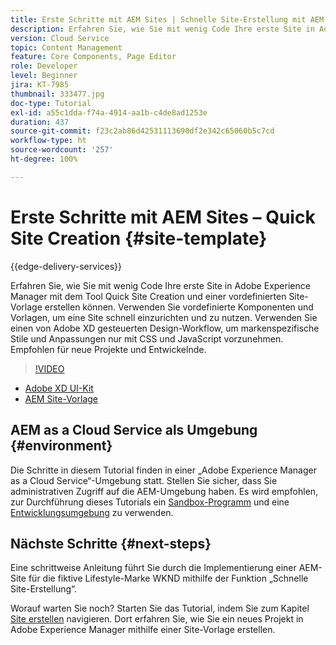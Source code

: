 ```yaml
---
title: Erste Schritte mit AEM Sites | Schnelle Site-Erstellung mit AEM
description: Erfahren Sie, wie Sie mit wenig Code Ihre erste Site in Adobe Experience Manager mit dem Tool Quick Site Creation und einer vordefinierten Site-Vorlage erstellen können. Verwenden Sie vordefinierte Komponenten und Vorlagen, um eine Site schnell einzurichten und zu nutzen. Verwenden Sie einen von Adobe XD gesteuerten Design-Workflow, um markenspezifische Stile und Anpassungen nur mit CSS und JavaScript vorzunehmen. Empfohlen für neue Projekte und Entwickler.
version: Cloud Service
topic: Content Management
feature: Core Components, Page Editor
role: Developer
level: Beginner
jira: KT-7985
thumbnail: 333477.jpg
doc-type: Tutorial
exl-id: a55c1dda-f74a-4914-aa1b-c4de8ad1253e
duration: 437
source-git-commit: f23c2ab86d42531113690df2e342c65060b5c7cd
workflow-type: ht
source-wordcount: '257'
ht-degree: 100%

---
```


# Erste Schritte mit AEM Sites – Quick Site Creation {#site-template}

{{edge-delivery-services}}

Erfahren Sie, wie Sie mit wenig Code Ihre erste Site in Adobe Experience Manager mit dem Tool Quick Site Creation und einer vordefinierten Site-Vorlage erstellen können. Verwenden Sie vordefinierte Komponenten und Vorlagen, um eine Site schnell einzurichten und zu nutzen. Verwenden Sie einen von Adobe XD gesteuerten Design-Workflow, um markenspezifische Stile und Anpassungen nur mit CSS und JavaScript vorzunehmen. Empfohlen für neue Projekte und Entwickelnde.

>[!VIDEO](https://video.tv.adobe.com/v/333477?quality=12&learn=on)

* [Adobe XD UI-Kit](https://github.com/adobe/aem-site-template-basic/blob/main/files/wireframe.xd)
* [AEM Site-Vorlage](https://github.com/adobe/aem-site-template-basic)

## AEM as a Cloud Service als Umgebung {#environment}

Die Schritte in diesem Tutorial finden in einer „Adobe Experience Manager as a Cloud Service“-Umgebung statt. Stellen Sie sicher, dass Sie administrativen Zugriff auf die AEM-Umgebung haben. Es wird empfohlen, zur Durchführung dieses Tutorials ein [Sandbox-Programm](https://experienceleague.adobe.com/docs/experience-manager-cloud-service/onboarding/getting-access/sandbox-programs/introduction-sandbox-programs.html?lang=de) und eine [Entwicklungsumgebung](https://experienceleague.adobe.com/docs/experience-manager-cloud-service/implementing/using-cloud-manager/manage-environments.html?lang=de) zu verwenden.

## Nächste Schritte {#next-steps}

Eine schrittweise Anleitung führt Sie durch die Implementierung einer AEM-Site für die fiktive Lifestyle-Marke WKND mithilfe der Funktion „Schnelle Site-Erstellung“.

Worauf warten Sie noch? Starten Sie das Tutorial, indem Sie zum Kapitel [Site erstellen](create-site.md) navigieren. Dort erfahren Sie, wie Sie ein neues Projekt in Adobe Experience Manager mithilfe einer Site-Vorlage erstellen.
